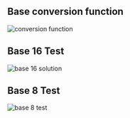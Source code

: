 ## Base conversion function

![conversion function](https://user-images.githubusercontent.com/89052189/139908061-95a809e0-e349-40d0-a214-2f3d6a9bd426.PNG)

## Base 16 Test 
![base 16 solution](https://user-images.githubusercontent.com/89052189/139908579-487b52c4-d4a2-45d9-8b8a-e4bd24a856cb.PNG)

## Base 8 Test 
![base 8 test](https://user-images.githubusercontent.com/89052189/139908666-b9088065-e383-40d3-810a-d2b48a27efcf.PNG)
